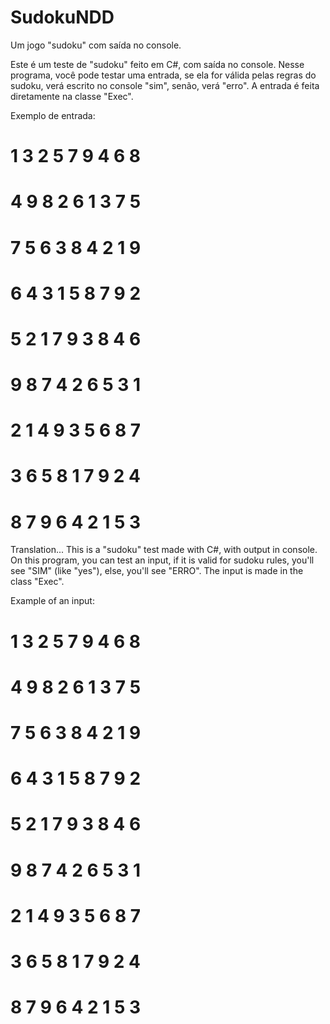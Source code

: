 # SudokuNDD
Um jogo "sudoku" com saída no console.

Este é um teste de "sudoku" feito em C#, com saída no console. Nesse programa, você pode testar uma entrada, se ela for válida pelas regras do sudoku,
verá escrito no console "sim", senão, verá "erro". A entrada é feita diretamente na classe "Exec".

Exemplo de entrada:
# 1 3 2 5 7 9 4 6 8
# 4 9 8 2 6 1 3 7 5
# 7 5 6 3 8 4 2 1 9
# 6 4 3 1 5 8 7 9 2
# 5 2 1 7 9 3 8 4 6
# 9 8 7 4 2 6 5 3 1
# 2 1 4 9 3 5 6 8 7
# 3 6 5 8 1 7 9 2 4
# 8 7 9 6 4 2 1 5 3

Translation...
This is a "sudoku" test made with C#, with output in console. On this program, you can test an input, if it is valid for sudoku rules, you'll see "SIM" (like "yes"),
else, you'll see "ERRO". The input is made in the class "Exec".

Example of an input:
# 1 3 2 5 7 9 4 6 8
# 4 9 8 2 6 1 3 7 5
# 7 5 6 3 8 4 2 1 9
# 6 4 3 1 5 8 7 9 2
# 5 2 1 7 9 3 8 4 6
# 9 8 7 4 2 6 5 3 1
# 2 1 4 9 3 5 6 8 7
# 3 6 5 8 1 7 9 2 4
# 8 7 9 6 4 2 1 5 3
